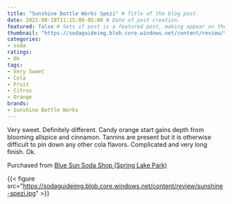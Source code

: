```yaml
---
title: "Sunshine Bottle Works Spezi" # Title of the blog post.
date: 2021-08-18T11:15:09-05:00 # Date of post creation.
featured: false # Sets if post is a featured post, making appear on the home page side bar.
thumbnail: "https://sodaguideimg.blob.core.windows.net/content/review/thumbs/sunshine-spezi.jpg" # Sets thumbnail image appearing inside card on homepage.
categories:
- soda
ratings:
- Ok
tags:
- Very Sweet
- Cola
- Fruit
- Citrus
- Orange
brands:
- Sunshine Bottle Works
---
```


Very sweet. Definitely different. Candy orange start gains depth from blooming allspice and cinnamon. Tannins are present but it is otherwise difficult to pin down any other cola flavors. Complicated and very long finish. Ok.

Purchased from [Blue Sun Soda Shop (Spring Lake Park)](https://bluesunsodashop.com/)

{{< figure src="https://sodaguideimg.blob.core.windows.net/content/review/sunshine-spezi.jpg" >}}
